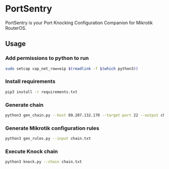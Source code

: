 # PortSentry
PortSentry is your Port Knocking Configuration Companion for Mikrotik RouterOS.

## Usage

### Add permissions to python to run

```bash
sudo setcap cap_net_raw=eip $(readlink -f $(which python3))
```

### Install requirements

```bash
pip3 install -r requirements.txt
```

### Generate chain

```bash
python3 gen_chain.py --host 89.207.132.170 --target-port 22 --output chain.txt`
```

### Generate Mikrotik configuration rules

```bash
python3 gen_rules.py --input chain.txt
```

### Execute Knock chain

```bash
python3 knock.py --chain chain.txt
```
